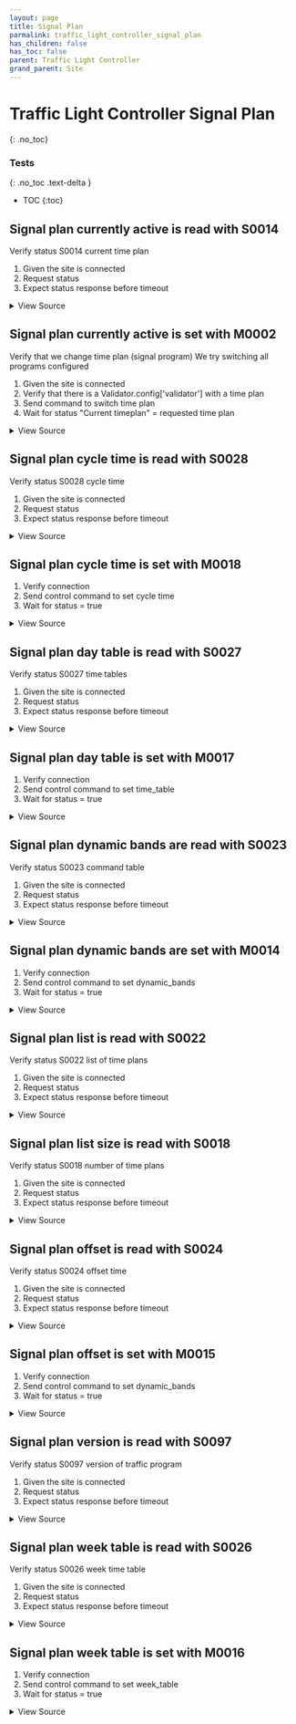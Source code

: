 ```yaml
---
layout: page
title: Signal Plan
parmalink: traffic_light_controller_signal_plan
has_children: false
has_toc: false
parent: Traffic Light Controller
grand_parent: Site
---
```


# Traffic Light Controller Signal Plan
{: .no_toc}



### Tests
{: .no_toc .text-delta }

- TOC
{:toc}

## Signal plan currently active is read with S0014

Verify status S0014 current time plan

1. Given the site is connected
2. Request status
3. Expect status response before timeout

<details markdown="block">
  <summary>
     View Source
  </summary>
```ruby
request_status_and_confirm "current time plan",
{ S0014: [:status] }
```
</details>




## Signal plan currently active is set with M0002

Verify that we change time plan (signal program)
We try switching all programs configured

1. Given the site is connected
2. Verify that there is a Validator.config['validator'] with a time plan
3. Send command to switch time plan
4. Wait for status "Current timeplan" = requested time plan

<details markdown="block">
  <summary>
     View Source
  </summary>
```ruby
plans = Validator.config['items']['plans']
skip("No time plans configured") if plans.nil? || plans.empty?
Validator::Site.connected do |task,supervisor,site|
  prepare task, site
  plans.each { |plan| switch_plan plan }
end
```
</details>




## Signal plan cycle time is read with S0028

Verify status S0028 cycle time

1. Given the site is connected
2. Request status
3. Expect status response before timeout

<details markdown="block">
  <summary>
     View Source
  </summary>
```ruby
request_status_and_confirm "cycle time",
{ S0028: [:status] }
```
</details>




## Signal plan cycle time is set with M0018

1. Verify connection
2. Send control command to set cycle time
3. Wait for status = true

<details markdown="block">
  <summary>
     View Source
  </summary>
```ruby
Validator::Site.connected do |task,supervisor,site|
  status = 5
  plan = 0
  prepare task, site
  set_cycle_time status, plan
end
```
</details>




## Signal plan day table is read with S0027

Verify status S0027 time tables

1. Given the site is connected
2. Request status
3. Expect status response before timeout

<details markdown="block">
  <summary>
     View Source
  </summary>
```ruby
request_status_and_confirm "command table",
{ S0027: [:status] }
```
</details>




## Signal plan day table is set with M0017

1. Verify connection
2. Send control command to set time_table
3. Wait for status = true

<details markdown="block">
  <summary>
     View Source
  </summary>
```ruby
Validator::Site.connected do |task,supervisor,site|
  status = "12-1-12-59,1-0-23-12"
  prepare task, site
  set_time_table status
end
```
</details>




## Signal plan dynamic bands are read with S0023

Verify status S0023 command table

1. Given the site is connected
2. Request status
3. Expect status response before timeout

<details markdown="block">
  <summary>
     View Source
  </summary>
```ruby
request_status_and_confirm "command table",
{ S0023: [:status] }
```
</details>




## Signal plan dynamic bands are set with M0014

1. Verify connection
2. Send control command to set dynamic_bands
3. Wait for status = true

<details markdown="block">
  <summary>
     View Source
  </summary>
```ruby
Validator::Site.connected do |task,supervisor,site|
  plan = "1"
  status = "10,10"
  prepare task, site
  set_dynamic_bands status, plan
end
```
</details>




## Signal plan list is read with S0022

Verify status S0022 list of time plans

1. Given the site is connected
2. Request status
3. Expect status response before timeout

<details markdown="block">
  <summary>
     View Source
  </summary>
```ruby
request_status_and_confirm "list of time plans",
{ S0022: [:status] }
```
</details>




## Signal plan list size is read with S0018

Verify status S0018 number of time plans

1. Given the site is connected
2. Request status
3. Expect status response before timeout

<details markdown="block">
  <summary>
     View Source
  </summary>
```ruby
request_status_and_confirm "number of time plans",
{ S0018: [:number] }
```
</details>




## Signal plan offset is read with S0024

Verify status S0024 offset time

1. Given the site is connected
2. Request status
3. Expect status response before timeout

<details markdown="block">
  <summary>
     View Source
  </summary>
```ruby
request_status_and_confirm "offset time",
{ S0024: [:status] }
```
</details>




## Signal plan offset is set with M0015

1. Verify connection
2. Send control command to set dynamic_bands
3. Wait for status = true

<details markdown="block">
  <summary>
     View Source
  </summary>
```ruby
Validator::Site.connected do |task,supervisor,site|
  plan = 1
  status = 255
  prepare task, site
  set_offset status, plan
end
```
</details>




## Signal plan version is read with S0097

Verify status S0097 version of traffic program

1. Given the site is connected
2. Request status
3. Expect status response before timeout

<details markdown="block">
  <summary>
     View Source
  </summary>
```ruby
request_status_and_confirm "version of traffic program",
{ S0097: [:timestamp,:checksum] }
```
</details>




## Signal plan week table is read with S0026

Verify status S0026 week time table

1. Given the site is connected
2. Request status
3. Expect status response before timeout

<details markdown="block">
  <summary>
     View Source
  </summary>
```ruby
request_status_and_confirm "week time table",
{ S0026: [:status] }
```
</details>




## Signal plan week table is set with M0016

1. Verify connection
2. Send control command to set  week_table
3. Wait for status = true

<details markdown="block">
  <summary>
     View Source
  </summary>
```ruby
Validator::Site.connected do |task,supervisor,site|
  status = "0-1,6-2"
  prepare task, site
  set_week_table status
end
```
</details>


